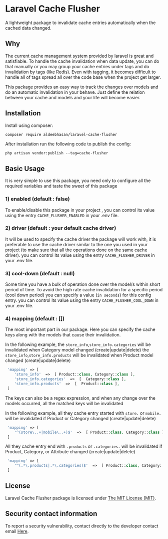 Laravel Cache Flusher
=====
A lightweight package to invalidate cache entries automatically when the cached data changed.


Why
-----------
The current cache management system provided by laravel is great and satisfiable.
To handle the cache invalidation when data update,
you can do that manually or you may group your cache entries under tags and do invalidation by tags (like Redis).
Even with tagging, it becomes difficult to handle all of tags spread all over the code base when the project get larger.

This package provides an easy way to track the changes over models and do an automatic invalidation in your behave.
Just define the relation between your cache and models and your life will become easier.


Installation
------------

Install using composer:

```bash
composer require aldeebhasan/laravel-cache-flusher
```

After installation run the following code to publish the config: 
```
php artisan vendor:publish --tag=cache-flusher
```

Basic Usage
-----------
It is very simple to use this package,
you need only to configure all the required variables
and taste the sweet of this package

### 1) enabled (default : false)

To enable/disable this package in your project ,
you can control its value using the entry `CACHE_FLUSHER_ENABLED`
in your .env file.

### 2) driver (default : your default cache driver)

It will be used to specify the cache driver the package will work with,
it is preferable to use the cache driver similar to the one you used in your project 
(to make sure that all the operations done on the same cache driver).
you can control its value using the entry `CACHE_FLUSHER_DRIVER`
in your .env file.

### 3) cool-down (default : null)

Some time you have a bulk of operation done over the model/s within short period of time.
To avoid the high rate cache invalidation for a specific period (cool down period) you can specify a value (`in seconds`) for this config
entry.
you can control its value using the entry `CACHE_FLUSHER_COOL_DOWN`
in your .env file.

### 4) mapping (default : [])

The most important part in our package.
Here you can specify the cache keys along with the models that cause their invalidation.

In the following example,
the `store_info`,`store_info.categories` will be invalidated when Category model changed (create|update|delete)
the `store_info`,`store_info.products` will be invalidated when Product model changed (create|update|delete)

```php
 'mapping' => [
    'store_info'  =>  [ Product::class, Category::class ],
    'store_info.categories'  =>  [  Category::class ],
    'store_info.products'  =>  [  Product::class ],
 ]
```

The keys can also be a regex expression,
and when any change over the models occurred,
all the matched keys will be invalidated

In the following example, all they cache entry started with
`store.` or `mobile.` will be invalidated
if Product or Category changed (create|update|delete)

```php
 'mapping' => [
    '^(store\..+|mobile\..+)$'  =>  [ Product::class, Category::class ]
 ]
```

All they cache entry end with
`.products` or `.categories.` will be invalidated
if Product, Category, or Attribute changed (create|update|delete)

```php
 'mapping' => [
    '^(.*\.products|.*\.categories)$'  =>  [ Product::class, Category::class,Attribute::class ]
 ]
```

## License

Laravel Cache Flusher package is licensed under [The MIT License (MIT)](LICENSE).

## Security contact information

To report a security vulnerability, contact directly to the developer contact email [Here](mailto:aldeeb.91@gmail.com).
